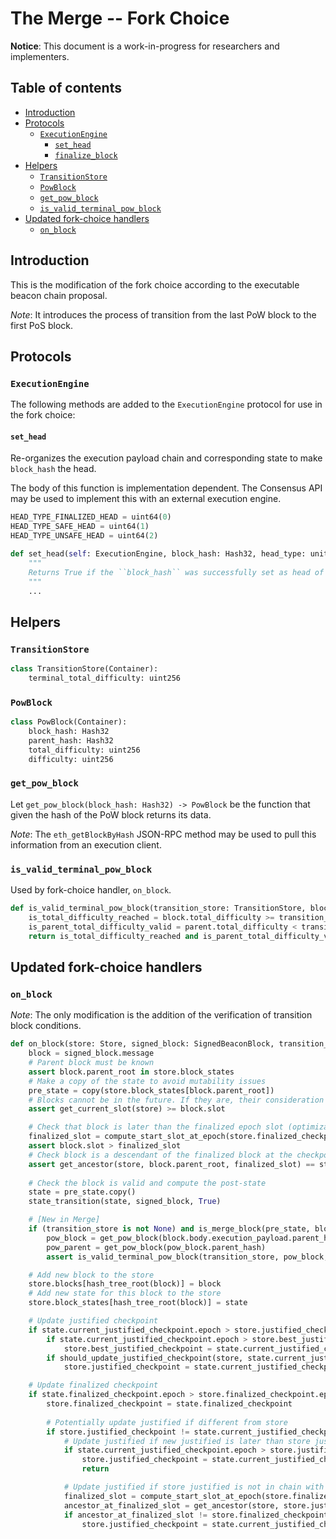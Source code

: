 # The Merge -- Fork Choice

**Notice**: This document is a work-in-progress for researchers and implementers.

## Table of contents
<!-- TOC -->
<!-- START doctoc generated TOC please keep comment here to allow auto update -->
<!-- DON'T EDIT THIS SECTION, INSTEAD RE-RUN doctoc TO UPDATE -->

- [Introduction](#introduction)
- [Protocols](#protocols)
  - [`ExecutionEngine`](#executionengine)
    - [`set_head`](#set_head)
    - [`finalize_block`](#finalize_block)
- [Helpers](#helpers)
  - [`TransitionStore`](#transitionstore)
  - [`PowBlock`](#powblock)
  - [`get_pow_block`](#get_pow_block)
  - [`is_valid_terminal_pow_block`](#is_valid_terminal_pow_block)
- [Updated fork-choice handlers](#updated-fork-choice-handlers)
  - [`on_block`](#on_block)

<!-- END doctoc generated TOC please keep comment here to allow auto update -->
<!-- /TOC -->

## Introduction

This is the modification of the fork choice according to the executable beacon chain proposal.

*Note*: It introduces the process of transition from the last PoW block to the first PoS block.

## Protocols

### `ExecutionEngine`

The following methods are added to the `ExecutionEngine` protocol for use in the fork choice:

#### `set_head`

Re-organizes the execution payload chain and corresponding state to make `block_hash` the head.

The body of this function is implementation dependent.
The Consensus API may be used to implement this with an external execution engine.

```python
HEAD_TYPE_FINALIZED_HEAD = uint64(0)
HEAD_TYPE_SAFE_HEAD = uint64(1)
HEAD_TYPE_UNSAFE_HEAD = uint64(2)

def set_head(self: ExecutionEngine, block_hash: Hash32, head_type: unit64) -> bool:
    """
    Returns True if the ``block_hash`` was successfully set as head of the execution payload chain.
    """
    ...
```

## Helpers

### `TransitionStore`

```python
class TransitionStore(Container):
    terminal_total_difficulty: uint256
```

### `PowBlock`

```python
class PowBlock(Container):
    block_hash: Hash32
    parent_hash: Hash32
    total_difficulty: uint256
    difficulty: uint256
```

### `get_pow_block`

Let `get_pow_block(block_hash: Hash32) -> PowBlock` be the function that given the hash of the PoW block returns its data.

*Note*: The `eth_getBlockByHash` JSON-RPC method may be used to pull this information from an execution client.

### `is_valid_terminal_pow_block`

Used by fork-choice handler, `on_block`.

```python
def is_valid_terminal_pow_block(transition_store: TransitionStore, block: PowBlock, parent: PowBlock) -> bool:
    is_total_difficulty_reached = block.total_difficulty >= transition_store.terminal_total_difficulty
    is_parent_total_difficulty_valid = parent.total_difficulty < transition_store.terminal_total_difficulty
    return is_total_difficulty_reached and is_parent_total_difficulty_valid
```

## Updated fork-choice handlers

### `on_block`

*Note*: The only modification is the addition of the verification of transition block conditions.

```python
def on_block(store: Store, signed_block: SignedBeaconBlock, transition_store: TransitionStore=None) -> None:
    block = signed_block.message
    # Parent block must be known
    assert block.parent_root in store.block_states
    # Make a copy of the state to avoid mutability issues
    pre_state = copy(store.block_states[block.parent_root])
    # Blocks cannot be in the future. If they are, their consideration must be delayed until the are in the past.
    assert get_current_slot(store) >= block.slot

    # Check that block is later than the finalized epoch slot (optimization to reduce calls to get_ancestor)
    finalized_slot = compute_start_slot_at_epoch(store.finalized_checkpoint.epoch)
    assert block.slot > finalized_slot
    # Check block is a descendant of the finalized block at the checkpoint finalized slot
    assert get_ancestor(store, block.parent_root, finalized_slot) == store.finalized_checkpoint.root
    
    # Check the block is valid and compute the post-state
    state = pre_state.copy()
    state_transition(state, signed_block, True)

    # [New in Merge]
    if (transition_store is not None) and is_merge_block(pre_state, block.body):
        pow_block = get_pow_block(block.body.execution_payload.parent_hash)
        pow_parent = get_pow_block(pow_block.parent_hash)
        assert is_valid_terminal_pow_block(transition_store, pow_block, pow_parent)

    # Add new block to the store
    store.blocks[hash_tree_root(block)] = block
    # Add new state for this block to the store
    store.block_states[hash_tree_root(block)] = state

    # Update justified checkpoint
    if state.current_justified_checkpoint.epoch > store.justified_checkpoint.epoch:
        if state.current_justified_checkpoint.epoch > store.best_justified_checkpoint.epoch:
            store.best_justified_checkpoint = state.current_justified_checkpoint
        if should_update_justified_checkpoint(store, state.current_justified_checkpoint):
            store.justified_checkpoint = state.current_justified_checkpoint

    # Update finalized checkpoint
    if state.finalized_checkpoint.epoch > store.finalized_checkpoint.epoch:
        store.finalized_checkpoint = state.finalized_checkpoint
        
        # Potentially update justified if different from store
        if store.justified_checkpoint != state.current_justified_checkpoint:
            # Update justified if new justified is later than store justified
            if state.current_justified_checkpoint.epoch > store.justified_checkpoint.epoch:
                store.justified_checkpoint = state.current_justified_checkpoint
                return

            # Update justified if store justified is not in chain with finalized checkpoint
            finalized_slot = compute_start_slot_at_epoch(store.finalized_checkpoint.epoch)
            ancestor_at_finalized_slot = get_ancestor(store, store.justified_checkpoint.root, finalized_slot)
            if ancestor_at_finalized_slot != store.finalized_checkpoint.root:
                store.justified_checkpoint = state.current_justified_checkpoint
```
